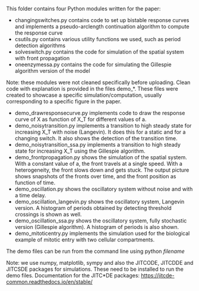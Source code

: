 This folder contains four Python modules written for the paper:

- changingswitches.py contains code to set up bistable response curves and implements a pseudo-arclength continuation algorithm to compute the response curve
- csutils.py contains various utility functions we used, such as period detection algorithms
- solveswitch.py contains the code for simulation of the spatial system with front propagation
- oneenzymessa.py contains the code for simulating the Gillespie algorithm version of the model

Note: these modules were not cleaned specifically before uploading. Clean code with explanation is provided in the files demo_*. These files were created to showcase a specific simulation/computation, usually corresponding to a specific figure in the paper.

- demo_drawresponsecurve.py implements code to draw the response curve of X as function of X_T for different values of a.
- demo_noisytransition.py implements a transition to high steady state for increasing X_T with noise (Langevin). It does this for a static and for a changing switch. It also shows the detection of the transition time.
- demo_noisytransition_ssa.py implements a transition to high steady state for increasing X_T using the Gillespie algorithm.
- demo_frontpropagation.py shows the simulation of the spatial system. With a constant value of a, the front travels at a single speed. With a heterogeneity, the front slows down and gets stuck. The output picture shows snapshots of the fronts over time, and the front position as function of time.
- demo_oscillation.py shows the oscillatory system without noise and with a time delay.
- demo_oscillation_langevin.py shows the oscillatory system, Langevin version. A histogram of periods obtained by detecting threshold crossings is shown as well.
- demo_oscillation_ssa.py shows the oscillatory system, fully stochastic version (Gillespie algorithm). A histogram of periods is also shown.
- demo_mitoticentry.py implements the simulation used for the biological example of mitotic entry with two cellular compartments.


The demo files can be run from the command line using python *filename*

Note: we use numpy, matplotlib, sympy and also the JITCODE, JITCDDE and JITCSDE packages for simulations. These need to be installed to run the demo files.
Documentation for the JITC*DE packages: https://jitcde-common.readthedocs.io/en/stable/
